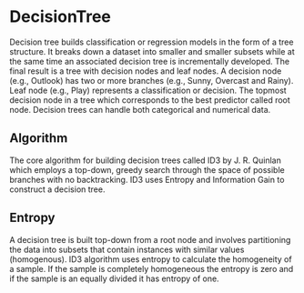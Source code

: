 # DecisionTree

Decision tree builds classification or regression models in the form of a tree structure.
It breaks down a dataset into smaller and smaller subsets while at the same time an associated
decision tree is incrementally developed. The final result is a tree with decision nodes and leaf nodes.
A decision node (e.g., Outlook) has two or more branches (e.g., Sunny, Overcast and Rainy).
Leaf node (e.g., Play) represents a classification or decision.
The topmost decision node in a tree which corresponds to the best predictor called root node.
Decision trees can handle both categorical and numerical data.

## Algorithm

The core algorithm for building decision trees called ID3 by J. R. Quinlan which employs a top-down,
greedy search through the space of possible branches with no backtracking. ID3 uses Entropy and Information
Gain to construct a decision tree.

## Entropy

A decision tree is built top-down from a root node and involves partitioning the data into subsets
that contain instances with similar values (homogenous). ID3 algorithm uses entropy to calculate
the homogeneity of a sample. If the sample is completely homogeneous the entropy is zero and if
the sample is an equally divided it has entropy of one.
